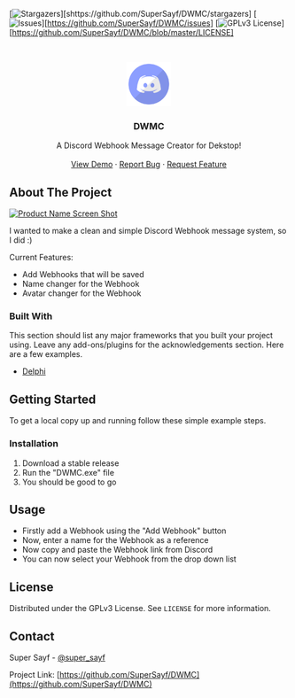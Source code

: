 <!--
*** Thanks for checking out the Best-README-Template. If you have a suggestion
*** that would make this better, please fork the repo and create a pull request
*** or simply open an issue with the tag "enhancement".
*** Thanks again! Now go create something AMAZING! :D
-->



<!-- PROJECT SHIELDS -->
<!--
*** I'm using markdown "reference style" links for readability.
*** Reference links are enclosed in brackets [ ] instead of parentheses ( ).
*** See the bottom of this document for the declaration of the reference variables
*** for contributors-url, forks-url, etc. This is an optional, concise syntax you may use.
*** https://www.markdownguide.org/basic-syntax/#reference-style-links
-->

[![Stargazers][stars-shield]][shttps://github.com/SuperSayf/DWMC/stargazers]
[![Issues][issues-shield]][https://github.com/SuperSayf/DWMC/issues]
[![GPLv3 License][license-shield]][https://github.com/SuperSayf/DWMC/blob/master/LICENSE]



<!-- PROJECT LOGO -->
<br />
<p align="center">
  <a href="https://github.com/SuperSayf/DWMC">
    <img src="Logo.png" alt="Logo" width="80" height="80">
  </a>

  <h3 align="center">DWMC</h3>

  <p align="center">
    A Discord Webhook Message Creator for Dekstop!
    <br />
    <br />
    <a href="https://github.com/SuperSayf/DWMC">View Demo</a>
    ·
    <a href="https://github.com/SuperSayf/DWMC/issues">Report Bug</a>
    ·
    <a href="https://github.com/SuperSayf/DWMC/issues">Request Feature</a>
  </p>
</p>




<!-- ABOUT THE PROJECT -->
## About The Project

[![Product Name Screen Shot][product-screenshot]](Screenshot.png)

I wanted to make a clean and simple Discord Webhook message system, so I did :)

Current Features:
* Add Webhooks that will be saved
* Name changer for the Webhook
* Avatar changer for the Webhook


### Built With

This section should list any major frameworks that you built your project using. Leave any add-ons/plugins for the acknowledgements section. Here are a few examples.
* [Delphi](https://www.embarcadero.com/products/delphi)



<!-- GETTING STARTED -->
## Getting Started

To get a local copy up and running follow these simple example steps.


### Installation

1. Download a stable release 
2. Run the "DWMC.exe" file
3. You should be good to go



<!-- USAGE EXAMPLES -->
## Usage

* Firstly add a Webhook using the "Add Webhook" button
* Now, enter a name for the Webhook as a reference
* Now copy and paste the Webhook link from Discord
* You can now select your Webhook from the drop down list


<!-- LICENSE -->
## License

Distributed under the GPLv3 License. See `LICENSE` for more information.



<!-- CONTACT -->
## Contact

Super Sayf - [@super_sayf](https://twitter.com/super_sayf)

Project Link: [https://github.com/SuperSayf/DWMC](https://github.com/SuperSayf/DWMC)


<!-- MARKDOWN LINKS & IMAGES -->
<!-- https://www.markdownguide.org/basic-syntax/#reference-style-links -->
[contributors-shield]: https://img.shields.io/github/contributors/othneildrew/Best-README-Template.svg?style=for-the-badge
[contributors-url]: https://github.com/othneildrew/Best-README-Template/graphs/contributors
[forks-shield]: https://img.shields.io/github/forks/othneildrew/Best-README-Template.svg?style=for-the-badge
[forks-url]: https://github.com/othneildrew/Best-README-Template/network/members
[stars-shield]: https://img.shields.io/github/stars/othneildrew/Best-README-Template.svg?style=for-the-badge
[stars-url]: https://github.com/othneildrew/Best-README-Template/stargazers
[issues-shield]: https://img.shields.io/github/issues/othneildrew/Best-README-Template.svg?style=for-the-badge
[issues-url]: https://github.com/othneildrew/Best-README-Template/issues
[license-shield]: https://img.shields.io/github/license/othneildrew/Best-README-Template.svg?style=for-the-badge
[license-url]: https://github.com/othneildrew/Best-README-Template/blob/master/LICENSE.txt
[linkedin-shield]: https://img.shields.io/badge/-LinkedIn-black.svg?style=for-the-badge&logo=linkedin&colorB=555
[linkedin-url]: https://linkedin.com/in/othneildrew
[product-screenshot]: images/screenshot.png
